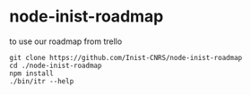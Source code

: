 # node-inist-roadmap
to use our roadmap from trello

```shell
git clone https://github.com/Inist-CNRS/node-inist-roadmap
cd ./node-inist-roadmap
npm install
./bin/itr --help
```
